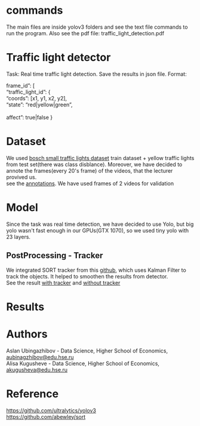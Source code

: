 # commands 
The main files are inside yolov3 folders and see the text file commands to run the program. Also see the pdf file: traffic_light_detection.pdf
# Traffic light detector
Task: Real time traffic light detection. Save the results in json file. Format: <br />

frame_id”: [ <br />
      “traffic_light_id”: { <br /> 
                  “coords”: [x1, y1, x2, y2], <br />
                          “state”: “red|yellow|green”, <br />                        
                           affect”: true|false }

# Dataset 
We used [bosch small traffic lights dataset](https://hci.iwr.uni-heidelberg.de/content/bosch-small-traffic-lights-dataset) train dataset + yellow traffic lights from test set(there was class disblance). Moreover, we have decided to annote the frames(every 20's frame) of the videos, that the lecturer provived us.  <br />
see the [annotations](https://drive.google.com/drive/folders/1g5q8Ucv6siXylpvj9UIL0m-M4QLSI0JF?usp=sharing). We have used frames of 2 videos for validation 
<br />

# Model
Since the task was real time detection, we have decided to use Yolo, but big yolo wasn't fast enough in our GPUs(GTX 1070), so we used tiny yolo with 23 layers. 
## PostProcessing - Tracker 
We integrated SORT tracker from this [github](https://github.com/abewley/sort), which uses Kalman Filter to track the objects. It helped to smoothen the results from detector. <br />
See the result [with tracker](https://drive.google.com/drive/folders/1aAjVramYn65WpbmLqHGEC43wAiyjXH0K?usp=sharing) and [without tracker](https://drive.google.com/drive/folders/1_cojRWh6FK0yb-5J8XPW9seh_DlbeeVX?usp=sharing)
# Results

# Authors
Aslan Ubingazhibov - Data Science, Higher School of Economics, aubinagzhibov@edu.hse.ru <br/>
Alisa Kugusheve - Data Science, Higher School of Economics, akugusheva@edu.hse.ru<br/>

# Reference
https://github.com/ultralytics/yolov3 <br> 
https://github.com/abewley/sort
